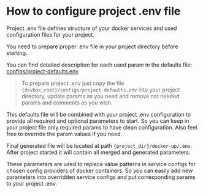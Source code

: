# How to configure project .env file

Project .env file defines structure of your docker services and used configuration files for your project.

You need to prepare proper .env file in your project directory before starting. 

You can find detailed description for each used param in the defaults file: 
[configs/project-defaults.env](../../configs/project-defaults.env)

> To prepare project .env just copy the file `{devbox_root}/configs/project-defaults.env` into your project directory, update params as you need and remove not needed params and comments as you wish. 

This defaults file will be combined with your project .env configuration to provide all required and optional parameters to start.
So you can keep in your project file only required params to have clean configuration. 
Also feel free to override the param values if you need.

Final generated file will be located at path `{project_dir}/docker-up/.env`. After project started it will contain all merged and generated parameters.

These parameters are used to replace value patterns in service configs for chosen config providers of docker containers.
So you can easily add new parameters into overridden service configs and put corresponding params to your project .env.  
